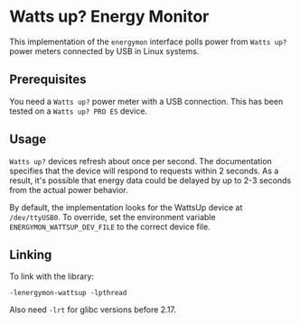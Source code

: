 # Watts up? Energy Monitor

This implementation of the `energymon` interface polls power from `Watts up?`
power meters connected by USB in Linux systems.

## Prerequisites

You need a `Watts up?` power meter with a USB connection.
This has been tested on a `Watts up? PRO ES` device.

## Usage

`Watts up?` devices refresh about once per second.
The documentation specifies that the device will respond to requests within 2
seconds.
As a result, it's possible that energy data could be delayed by up to 2-3
seconds from the actual power behavior.

By default, the implementation looks for the WattsUp device at `/dev/ttyUSB0`.
To override, set the environment variable `ENERGYMON_WATTSUP_DEV_FILE` to the
correct device file.

## Linking

To link with the library:

```
-lenergymon-wattsup -lpthread
```

Also need `-lrt` for glibc versions before 2.17.
